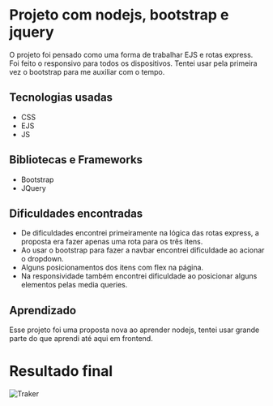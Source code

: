 # Projeto com nodejs, bootstrap e jquery 

O projeto foi pensado como uma forma de trabalhar EJS e rotas express. Foi feito o responsivo para todos os dispositivos. Tentei usar pela primeira vez o bootstrap para me auxiliar com o tempo.

## Tecnologias usadas
- CSS
- EJS
- JS

## Bibliotecas e Frameworks
- Bootstrap
- JQuery

## Dificuldades encontradas

- De dificuldades encontrei primeiramente na lógica das rotas express, a proposta era fazer apenas uma rota para os três itens. 
- Ao usar o bootstrap para fazer a navbar encontrei dificuldade ao acionar o dropdown.
- Alguns posicionamentos dos itens com flex na página. 
- Na responsividade também encontrei dificuldade ao posicionar alguns elementos pelas media queries. 

## Aprendizado

Esse projeto foi uma proposta nova ao aprender nodejs, tentei usar grande parte do que aprendi até aqui em frontend. 


# Resultado final
![Traker](https://github.com/mejessica/bike-shop/assets/82670472/e614e846-8438-4971-975e-0cf463f005e7)

